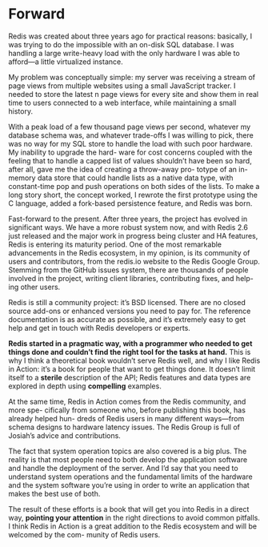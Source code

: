 # Forward

Redis was created about three years ago for practical reasons: basically, I was trying to do the impossible with an on-disk SQL database. I was handling a large write-heavy load with the only hardware I was able to afford—a little virtualized instance.

My problem was conceptually simple: my server was receiving a stream of page views from multiple websites using a small JavaScript tracker. I needed to store the latest n page views for every site and show them in real time to users connected to a web interface, while maintaining a small history.

With a peak load of a few thousand page views per second, whatever my database schema was, and whatever trade-offs I was willing to pick, there was no way for my SQL store to handle the load with such poor hardware. My inability to upgrade the hard- ware for cost concerns coupled with the feeling that to handle a capped list of values shouldn’t have been so hard, after all, gave me the idea of creating a throw-away pro- totype of an in-memory data store that could handle lists as a native data type, with constant-time pop and push operations on both sides of the lists. To make a long story short, the concept worked, I rewrote the first prototype using the C language, added a fork-based persistence feature, and Redis was born.

Fast-forward to the present. After three years, the project has evolved in significant ways. We have a more robust system now, and with Redis 2.6 just released and the major work in progress being cluster and HA features, Redis is entering its maturity period. One of the most remarkable advancements in the Redis ecosystem, in my opinion, is its community of users and contributors, from the redis.io website to the Redis Google Group. Stemming from the GitHub issues system, there are thousands of people involved in the project, writing client libraries, contributing fixes, and help- ing other users.

Redis is still a community project: it’s BSD licensed. There are no closed source add-ons or enhanced versions you need to pay for. The reference documentation is as accurate as possible, and it’s extremely easy to get help and get in touch with Redis developers or experts.

**Redis started in a pragmatic way, with a programmer who needed to get things done and couldn’t find the right tool for the tasks at hand.** This is why I think a theoretical book wouldn’t serve Redis well, and why I like Redis in Action: it’s a book for people that want to get things done. It doesn’t limit itself to a **sterile** description of the API; Redis features and data types are explored in depth using **compelling** examples.

At the same time, Redis in Action comes from the Redis community, and more spe- cifically from someone who, before publishing this book, has already helped hun- dreds of Redis users in many different ways—from schema designs to hardware latency issues. The Redis Group is full of Josiah’s advice and contributions.

The fact that system operation topics are also covered is a big plus. The reality is that most people need to both develop the application software and handle the deployment of the server. And I’d say that you need to understand system operations and the fundamental limits of the hardware and the system software you’re using in order to write an application that makes the best use of both.

The result of these efforts is a book that will get you into Redis in a direct way, **pointing your attention** in the right directions to avoid common pitfalls. I think Redis in Action is a great addition to the Redis ecosystem and will be welcomed by the com- munity of Redis users.